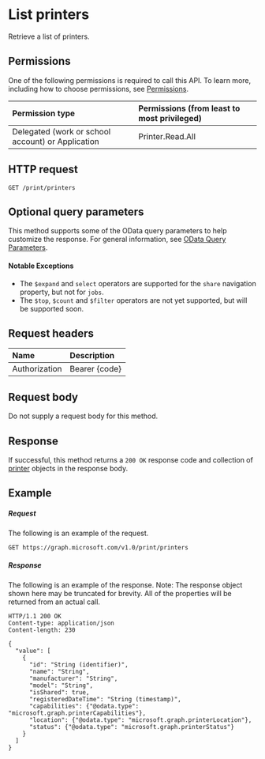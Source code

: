 # List printers

Retrieve a list of printers.

## Permissions
One of the following permissions is required to call this API. To learn more, including how to choose permissions, see [Permissions](../../../concepts/permissions_reference.md).

|Permission type                        | Permissions (from least to most privileged)              |
|:--------------------------------------|:---------------------------------------------------------|
|Delegated (work or school account) or Application | Printer.Read.All |

## HTTP request
<!-- { "blockType": "ignored" } -->
```http
GET /print/printers
```

## Optional query parameters
This method supports some of the OData query parameters to help customize the response. For general information, see [OData Query Parameters](/graph/query-parameters).

#### Notable Exceptions
* The `$expand` and `select` operators are supported for the `share` navigation property, but not for `jobs`.
* The `$top`, `$count` and `$filter` operators are not yet supported, but will be supported soon.

## Request headers
| Name      |Description|
|:----------|:----------|
| Authorization | Bearer {code} |

## Request body
Do not supply a request body for this method.
## Response
If successful, this method returns a `200 OK` response code and collection of [printer](../resources/printer.md) objects in the response body.
## Example
##### Request
The following is an example of the request.
<!-- {
  "blockType": "request",
  "name": "get_printers"
}-->
```http
GET https://graph.microsoft.com/v1.0/print/printers
```
##### Response
The following is an example of the response. Note: The response object shown here may be truncated for brevity. All of the properties will be returned from an actual call.
<!-- {
  "blockType": "response",
  "truncated": true,
  "@odata.type": "microsoft.graph.printer",
  "isCollection": true
} -->
```http
HTTP/1.1 200 OK
Content-type: application/json
Content-length: 230

{
  "value": [
    {
      "id": "String (identifier)",
      "name": "String",
      "manufacturer": "String",
      "model": "String",
      "isShared": true,
      "registeredDateTime": "String (timestamp)",
      "capabilities": {"@odata.type": "microsoft.graph.printerCapabilities"},
      "location": {"@odata.type": "microsoft.graph.printerLocation"},
      "status": {"@odata.type": "microsoft.graph.printerStatus"}
    }
  ]
}
```

<!-- uuid: 8fcb5dbc-d5aa-4681-8e31-b001d5168d79
2015-10-25 14:57:30 UTC -->
<!-- {
  "type": "#page.annotation",
  "description": "List printers",
  "keywords": "",
  "section": "documentation",
  "tocPath": ""
}-->